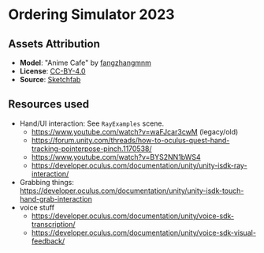 # Ordering Simulator 2023

## Assets Attribution

- **Model**: "Anime Cafe" by [fangzhangmnm](https://sketchfab.com/fangzhangmnm)
- **License**: [CC-BY-4.0](http://creativecommons.org/licenses/by/4.0/)
- **Source**: [Sketchfab](https://sketchfab.com/3d-models/anime-cafe-1d4f3b7b7d5842d993fe2775d57aa33f)

## Resources used

- Hand/UI interaction: See `RayExamples` scene.
  - https://www.youtube.com/watch?v=waFJcar3cwM (legacy/old)
  - https://forum.unity.com/threads/how-to-oculus-quest-hand-tracking-pointerpose-pinch.1170538/
  - https://www.youtube.com/watch?v=BYS2NN1bWS4
  - https://developer.oculus.com/documentation/unity/unity-isdk-ray-interaction/
- Grabbing things: https://developer.oculus.com/documentation/unity/unity-isdk-touch-hand-grab-interaction
- voice stuff
  - https://developer.oculus.com/documentation/unity/voice-sdk-transcription/
  - https://developer.oculus.com/documentation/unity/voice-sdk-visual-feedback/